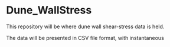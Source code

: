 # Dune_WallStress
 
 This repository will be where dune wall shear-stress data is held.

The data will be presented in CSV file format, with instantaneous 
